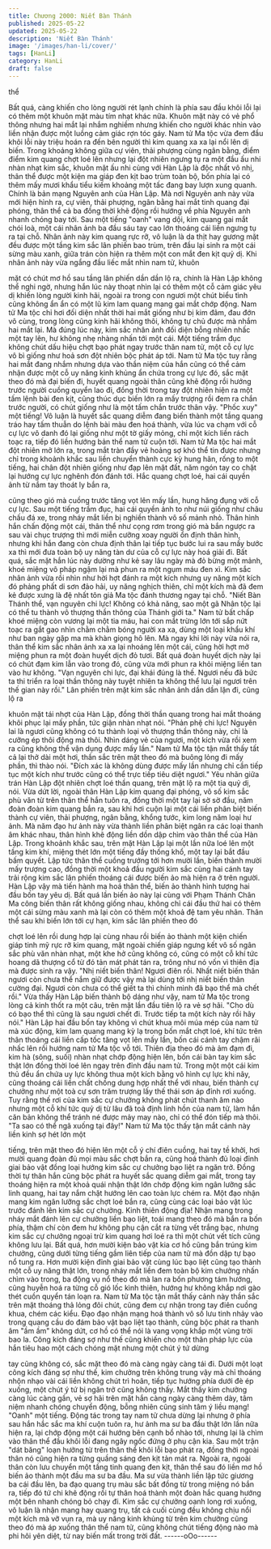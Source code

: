 ```yaml
---
title: Chương 2000: Niết Bàn Thánh
published: 2025-05-22
updated: 2025-05-22
description: 'Niết Bàn Thánh'
image: '/images/han-li/cover/'
tags: [HanLi]
category: HanLi
draft: false
---
```


thể

Bất quá, càng khiến cho lòng người rét lạnh chính là phía sau đầu
khôi lỗi lại có thêm một khuôn mặt màu tím nhạt khác nữa. Khuôn
mặt này có vẻ phổ thông nhưng hai mắt lại nhắm nghiềm nhưng
khiến cho người khác nhìn vào liền nhận được một luồng cảm
giác rợn tóc gáy.
Nam tử Ma tộc vừa đem đầu khôi lỗi này triệu hoán ra đến bên
người thì kim quang xa xa lại nổi lên dị biến.
Trong khoảng không giữa cự viên, thải phượng cùng ngân bằng,
điểm điểm kim quang chợt loé lên nhưng lại đột nhiên ngưng tụ ra
một đầu ấu nhi nhàn nhạt kim sắc, khuôn mặt ấu nhi cùng với
Hàn Lập là độc nhất vô nhị, thân thể được một kiện ma giáp đen
kịt bao trùm toàn bộ, bốn phía lại có thêm mấy mươi khẩu tiểu
kiếm khoảng một tấc đang bay lượn xung quanh.
Chính là bản mạng Nguyên anh của Hàn Lập.
Mà nơi Nguyên anh này vừa mới hiện hình ra, cự viên, thải
phượng, ngân bằng hai mắt tinh quang đại phóng, thân thể cả ba
đồng thời khẽ động rồi hướng về phía Nguyên anh nhanh chóng
bay tới.
Sau một tiếng "oanh" vang dội, kim quang gai mắt chói loà, một
cái nhân ảnh ba đầu sáu tay cao lớn thoáng cái liền ngưng tụ ra
tại chỗ. Nhân ảnh này kim quang rực rỡ, vô luận là da thịt hay
gương mặt đều được một tầng kim sắc lân phiến bao trùm, trên
đầu lại sinh ra một cái sừng màu xanh, giữa trán còn hiện ra thêm
một con mắt đen kịt quỷ dị.
Khi nhân ảnh này vừa ngẩng đầu liếc mắt nhìn nam tử, khuôn

mặt có chút mơ hồ sau tầng lân phiến dần dần lộ ra, chính là Hàn
Lập không thể nghi ngờ, nhưng hắn lúc này thoạt nhìn lại có thêm
một cỗ cảm giác yêu dị khiến lòng người kinh hãi, ngoài ra trong
con ngươi một chút biểu tình cũng không ẩn ẩn có một lũ kim lam
quang mang gai mắt chớp động.
Nam tử Ma tộc chỉ hơi đối diện nhất thời hai mắt giống như bị kim
đâm, đau đớn vô cùng, trong lòng cũng kinh hãi không thôi, không
tự chủ được mà nhắm hai mắt lại. Mà đúng lúc này, kim sắc nhân
ảnh đối diện bỗng nhiên nhấc một tay lên, hư không nhẹ nhàng
nhấn tới một cái.
Một tiếng trầm đục không chút dấu hiệu chợt bạo phát ngay trước
thân nam tử, một cỗ cự lực vô bì giống như hoả sơn đột nhiên
bộc phát áp tới.
Nam tử Ma tộc tuy rằng hai mắt đang nhắm nhưng dựa vào thần
niệm của hắn cũng có thể cảm nhận được một cỗ uy năng kinh
khủng ẩn chứa trong cự lực đó, sắc mặt theo đó mà đại biến đi,
huyết quang ngoài thân cũng khẽ động rồi hướng trước người
cuồng quyển lao đi, đồng thời trong tay đột nhiên hiện ra một tấm
lệnh bài đen kịt, cũng thúc dục biến lớn ra mấy trượng rồi đem ra
chắn trước người, có chút giống như là một tấm chắn trước thân
vậy.
"Phốc xuy" một tiếng!
Vô luận là huyết sắc quang diễm đang biến thành một tầng quang
tráo hay tấm thuẫn do lệnh bài màu đen hoá thành, vừa lúc va
chạm với cỗ cự lực vô danh đó lại giống như một tờ giấy mỏng,
chỉ một kích liền rách toạc ra, tiếp đó liền hướng bản thể nam tử
cuộn tới.
Nam tử Ma tộc hai mắt đột nhiên mở lớn ra, trong mắt tràn đầy vẻ
hoảng sợ khó thể tin được nhưng chỉ trong khoảnh khắc sau liền
chuyển thành cực kỳ hung hãn, rống to một tiếng, hai chân đột
nhiên giống như đạp lên mặt đất, năm ngón tay co chặt lại hướng
cự lực nghênh đón đánh tới.
Hắc quang chợt loé, hai cái quyền ảnh từ nắm tay thoát ly bắn ra,

cũng theo gió mà cuồng trước tăng vọt lên mấy lần, hung hăng
đụng với cỗ cự lực.
Sau một tiếng trầm đục, hai cái quyền ảnh to như núi giống như
châu chấu đá xe, trong nháy mắt liền bị nghiền thành vô số mảnh
nhỏ.
Thân hình hắn chấn động một cái, thân thể như cọng rơm trong
gió mà bắn ngược ra sau vài chục trượng thì mới miễn cưỡng
xoay người ổn định thân hình, nhưng khi hắn đang còn chưa định
thân lại tiếp tục bước lui ra sau mấy bước xa thì mới đưa toàn bộ
uy năng tàn dư của cỗ cự lực này hoá giải đi. Bất quá, sắc mặt
hắn lúc này dường như kẻ say lâu ngày mà đỏ bừng một mảnh,
khoé miệng vô pháp ngậm lại mà phun ra một ngụm máu đen xì.
Kim sắc nhân ảnh vừa rồi nhìn như hời hợt đánh ra một kích
nhưng uy năng một kích đó phảng phất di sơn đảo hải, uy năng
nghịch thiên, chỉ một kích mà đã đem kẻ được xưng là đệ nhất
tôn giả Ma tộc đánh thương ngay tại chỗ.
"Niết Bàn Thánh thể, vạn nguyên chi lực! Không có khả năng, sao
một gã Nhân tộc lại có thể tu thành vô thượng thần thông của
Thánh giới ta."
Nam tử bất chấp khoé miệng còn vương lại một tia máu, hai con
mắt trừng lớn tới sắp nứt toạc ra gắt gao nhìn chằm chằm bóng
người xa xa, dùng một loại khẩu khí như ban ngày gặp ma mà
khàn giọng hô lên.
Mà ngay khi lời này vừa nói ra, thân thể kim sắc nhân ảnh xa xa
lại nhoáng lên một cái, cũng hời hợt mở miệng phun ra một đoàn
huyết dịch đỏ tươi. Bất quá đoàn huyết dịch này lại có chút đạm
kim lẫn vào trong đó, cũng vừa mới phun ra khỏi miệng liền tan
vào hư không.
"Vạn nguyên chi lực, đại khái đúng là thế. Ngươi nếu đã bức ta thi
triển ra loại thần thông này tuyệt nhiên ta không thể lưu lại ngươi
trên thế gian này rồi."
Lân phiến trên mặt kim sắc nhân ảnh dần dần lặn đi, cũng lộ ra

khuôn mặt tái nhợt của Hàn Lập, đồng thời thần quang trong hai
mắt thoáng khôi phục lại mấy phần, tức giận nhàn nhạt nói.
"Phản phệ chi lực! Nguyên lai là ngươi cũng không có tu thành
loại vô thượng thần thông này, chỉ là cưỡng ép thôi động mà thôi.
Nhìn dáng vẻ của ngươi, một kích vừa rồi xem ra cũng không thể
vận dụng được mấy lần."
Nam tử Ma tộc tận mắt thấy tất cả lại thở dài một hơi, thần sắc
trên mặt theo đó mà buông lỏng đi mấy phần, thì thào nói.
"Đích xác là không dùng được mấy lần nhưng chỉ cần tiếp tục một
kích như trước cũng có thể trực tiếp tiêu diệt ngươi."
Yêu nhãn giữa trán Hàn Lập đột nhiên chợt loé thần quang, trên
mặt lộ ra một tia quỷ dị, nói.
Vừa dứt lời, ngoài thân Hàn Lập kim quang đại phóng, vô số kim
sắc phù văn từ trên thân thể hắn tuôn ra, đồng thời một tay lại sờ
sờ đầu, năm đoàn đoàn kim quang bắn ra, sau khi hơi cuộn lại
một cái liền phân biệt biến thành cự viên, thải phượng, ngân
bằng, khổng tước, kim long năm loại hư ảnh. Mà năm đạo hư ảnh
này vừa thành liền phân biệt ngân ra các loại thanh âm khác
nhau, thân hình khẽ động liền dồn dập chìm vào thân thể của Hàn
Lập.
Trong khoảnh khắc sau, trên mặt Hàn Lập lại một lần nữa loé lên
một tầng kim khí, miệng thét lớn một tiếng đầy thống khổ, một tay
lại bắt đầu bấm quyết. Lập tức thân thể cuồng trướng tới hơn
mười lần, biến thành mười mấy trượng cao, đồng thời một khoả
đầu người kim sắc cùng hai cánh tay trải rộng kim sắc lân phiến
thoáng cái được biến ảo mà hiện ra ở trên người.
Hàn Lập vậy mà tiến hành ma hoá thân thể, biến ảo thành hình
tượng hai đầu bốn tay yêu dị. Bất quá lần biến ảo này lại cùng với
Phạm Thánh Chân Ma công biến thân rất không giống nhau,
không chỉ cái đầu thứ hai có thêm một cái sừng màu xanh mà lại
còn có thêm một khoả đệ tam yêu nhãn.
Thân thể sau khi biến lớn tới cự hạn, kim sắc lân phiến theo đó

chợt loé lên rồi dung hợp lại cùng nhau rồi biến ảo thành một kiện
chiến giáp tinh mỹ rực rỡ kim quang, mặt ngoài chiến giáp ngưng
kết vô số ngân sắc phù văn nhàn nhạt, một khe hở cũng không
có, cũng có một cỗ khí tức hoang dã thượng cổ từ đó tản mát
phát tán ra, trông như nó vốn vì thiên địa mà được sinh ra vậy.
"Nhị niết biến thân! Ngươi điên rồi. Nhất niết biến thân ngươi còn
chưa thể nắm giữ được vậy mà lại dùng tới nhị niết biến thân
cường đại. Ngươi còn chưa có thể giết ta thì chính mình đã bạo
thể mà chết rồi."
Vừa thấy Hàn Lập biến thành bộ dáng như vậy, nam tử Ma tộc
trong lòng cả kinh thốt ra một câu, trên mặt lần đầu tiên lộ ra vẻ
sợ hãi.
"Cho dù có bạo thể thì cũng là sau ngươi chết đi. Trước tiếp ta
một kích này rồi hãy nói."
Hàn Lập hai đầu bốn tay không vì chút khua môi múa mép của
nam tử mà xúc động, kim lam quang mang kỳ lạ trong bốn mắt
chợt loé, khí tức trên thân thoáng cái liền cấp tốc tăng vọt lên mấy
lần, bốn cái cánh tay chậm rãi nhấc lên rồi hướng nam tử Ma tộc
vỗ tới.
Thiên địa theo đó mà ảm đạm đi, kim hà (sông, suối) nhàn nhạt
chớp động hiện lên, bốn cái bàn tay kim sắc thật lớn đồng thời loé
lên ngay trên đỉnh đầu nam tử. Trong một một cái kim thủ đều ẩn
chứa uy lực không thua một kích bằng vô hình cự lực khi nãy,
cũng thoáng cái liền chất chồng dung hợp nhất thể với nhau, biến
thành cự chưởng như một toà cự sơn trăm trượng lấy thế thái
sơn áp đỉnh rơi xuống.
Tuy rằng thế rơi của kim sắc cự chưởng không phát chút thanh
âm nào nhưng một cỗ khí tức quỷ dị từ lâu đã toả định linh hồn
của nam tử, làm hắn căn bản không thể tránh né được mảy may
nào, chỉ có thể đón tiếp mà thôi.
"Ta sao có thể ngã xuống tại đây!"
Nam tử Ma tộc thấy tận mắt cảnh này liền kinh sợ hét lớn một

tiếng, trên mặt theo đó hiện lên một cỗ ý chí điên cuồng, hai tay tề
khởi, hơi mười quang đoàn đủ mọi màu sắc chợt bắn ra, cũng
hoá thành đủ loại đỉnh giai bảo vật đồng loại hướng kim sắc cự
chưởng bạo liệt ra ngăn trở.
Đồng thời tự thân hắn cũng bộc phát ra huyết sắc quang diễm gai
mắt, trong tay thoáng hiện ra một khoả quái nhận thật lớn chớp
động kim ngân lưỡng sắc linh quang, hai tay nắm chặt hướng lên
cao toàn lực chém ra.
Một đạo nhận mang kim ngân lưỡng sắc chợt loé bắn ra, cũng
cùng các loại bảo vật lúc trước đánh lên kim sắc cự chưởng.
Kinh thiên động địa!
Nhận mang trong nháy mắt đánh lên cự chưởng liền bạo liệt, toái
mang theo đó mà bắn ra bốn phía, thậm chí còn đem hư không
phụ cận cắt ra từng vết trắng bạc, nhưng kim sắc cự chưởng
ngoại trừ kim quang hơi loé ra thì một chút vết tích cũng không
lưu lại.
Bất quá, hơn mười kiện bảo vật kia cơ hồ cũng bắn trúng kim
chưởng, cũng dưới từng tiếng gầm liên tiếp của nam tử mà đồn
dập tự bạo nổ tung ra.
Hơn mười kiện đỉnh giai bảo vật cùng lúc bạo liệt cũng tạo thành
một cỗ uy năng thật lớn, trong nháy mắt liền đem toàn bộ kim
chưởng nhấn chìm vào trong, ba động vụ nổ theo đó mà lan ra
bốn phương tám hướng, cũng huyễn hoá ra từng cỗ gió lốc kình
thiên, hướng hư không khắp nơi gào thét cuồn quyển tán loạn ra.
Nam tử Ma tộc tận mắt thấy cảnh này thần sắc trên mặt thoáng
thả lỏng đôi chút, cũng đem cự nhận trong tay điên cuồng khua,
chém các kiểu. Đạo đạo nhận mạng hoá thành vô số lưu tinh
nhảy vào trong quang cầu do đám bảo vật bạo liệt tạo thành,
cũng bộc phát ra thanh âm "ầm ầm" không dứt, cơ hồ có thể nói
là vang vọng khắp một vùng trời bao la.
Công kích đáng sợ như thế cũng khiến cho một thân pháp lực
của hắn tiêu hao một cách chóng mặt nhưng một chút ý tứ dừng

tay cũng không có, sắc mặt theo đó mà càng ngày càng tái đi.
Dưới một loạt công kích đáng sợ như thế, kim chưởng trên không
trung vậy mà chỉ thoáng nhộn nhạo vài cái liền không chút trì
hoãn, tiếp tục hướng phía dưới đè ép xuống, một chút ý tứ bị
ngăn trở cũng không thấy.
Mắt thấy kim chưởng càng lúc càng gần, vẻ sợ hãi trên mặt hắn
càng ngày càng thêm dày, tâm niệm nhanh chóng chuyển động,
bỗng nhiên cũng sinh tâm ý liều mạng!
"Oanh" một tiếng.
Động tác trong tay nam tử chưa dừng lại nhưng ở phía sau hắn
hắc sắc ma khí cuộn tuôn ra, hư ảnh ma sư ba đầu thật lớn lần
nữa hiện ra, lại chớp động một cái hướng bên cạnh bổ nhào tới,
nhưng lại là chìm vào thân thể đầu khôi lỗi đang ngây ngốc đứng
ở phụ cận kia.
Sau một trận "dát băng" loạn hưởng từ trên thân thể khôi lỗi bạo
phát ra, đồng thời ngoài thân nó cũng hiện ra từng quầng sáng
đen kịt tản mát ra. Ngoài ra, ngoài thân còn lưu chuyển một tầng
tinh quang đen kịt, thân thể sau đó liền mơ hồ biến ảo thành một
đầu ma sư ba đầu.
Ma sư vừa thành liền lập tức giương ba cái đầu lên, ba đạo
quang trụ màu sắc bất đồng từ trong miệng nó bắn ra, tiếp đó tứ
chi khẽ động rồi tự thân hoá thành một đoàn hắc quang hướng
một bên nhanh chóng bỏ chạy đi.
Kim sắc cự chưởng oanh long rơi xuống, vô luận là nhận mang
hay quang trụ, tất cả cuối cùng đều không chịu nổi một kích mà
vỡ vụn ra, mà uy năng kinh khủng từ trên kim chưởng cũng theo
đó mà áp xuống thân thể nam tử, cũng không chút tiếng động nào
mà phi hôi yên diệt, từ nay biến mất trong trời đất.
------oOo------

